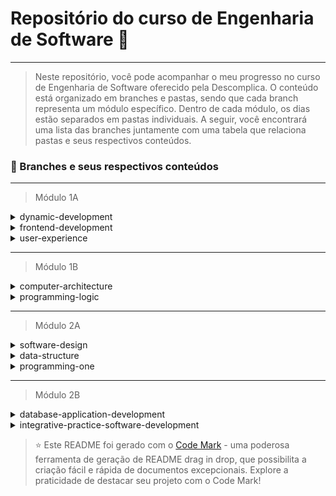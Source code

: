 
# Repositório do curso de Engenharia de Software 🚀
---
> Neste repositório, você pode acompanhar o meu progresso no curso de Engenharia de Software oferecido pela Descomplica. O conteúdo está organizado em branches e pastas, sendo que cada branch representa um módulo específico. Dentro de cada módulo, os dias estão separados em pastas individuais. A seguir, você encontrará uma lista das branches juntamente com uma tabela que relaciona pastas e seus respectivos conteúdos.

### 📂 Branches e seus respectivos conteúdos
---
> Módulo 1A
<details>
<summary>dynamic-development</summary>

| Pasta  | Conteúdo                                       |
| ------ | ---------------------------------------------- |
| dia_01 | Ambientes de programação para JavaScript       |
| dia_02 | Programação com JavaScript: Conceitos          |
| dia_03 | Programando com JavaScript: primeiros comandos |
| dia_04 | Criando e manipulando arrays                   |
| dia_05 | Avançando com Arrays                           |
| dia_06 | Instruções: If e Switch                        |
| dia_07 | Instruções: For e While                        |
| dia_08 | Strings                                        |
| dia_09 | Funções e Objetos                              |
| dia_10 | Classes                                        |
| dia_11 | Manipulando Elementos do DOM                   |
| dia_12 | Praticando uso do DOM                          |
| dia_13 | Construindo um carrinho de compras             |
| dia_14 | Exception                                      |
| dia_15 | Promise                                        |
| dia_16 | Manipulação de JSON                            |
</details>


<details>
<summary>frontend-development</summary>

| Pasta               | Conteúdo                                          |
| ------------------- | ------------------------------------------------- |
| dia_01              | Ambientes de Programação                          |
| dia_02              | Conceitos básicos de HTML                         |
| dia_03              | Mídias com HTML                                   |
| dia_04              | Montando tabelas com HTML                         |
| dia_05              | Criação de formulários com HTML                   |
| dia_06              | Continuação: formulários com HTML                 |
| dia_07              | CSS: Entendendo sobre estilos                     |
| dia_08              | CSS: Criando estilos                              |
| dia_09              | Introdução ao BootStrap                           |
| dia_10              | Containers com BootStrap                          |
| dia_11              | Avançando com bootStrap                           |
| Não possui conteúdo | Site com base em um modelo (template), explicação |
| dia_13              | Versionamento de código com Git                   |
| Não possui conteúdo | GitHub Pages                                      |
| dia_15              | O que é a internet?                               |
| Não possui conteúdo | Entendimento do código fonte                      |
</details>

<details>
<summary>user-experience</summary>

| Pasta  | Conteúdo                                         |
| ------ | ------------------------------------------------ |
| dia_01 | Experiência do Usuário (UX)                      |
| dia_02 | Interface do usuário (UI)                        |
| dia_03 | Design Thinking (Conhecimentos importantes)      |
| dia_04 | Metodologias de Design                           |
| dia_05 | Fase de empatia e definição                      |
| dia_06 | Fase de ideação                                  |
| dia_07 | Fase de prototipação                             |
| dia_08 | Fase de testes                                   |
| dia_09 | Princípios, stakeholders e escopo                |
| dia_10 | Gestão de tempo, custos, riscos e comunicação    |
| dia_11 | Canvas de projetos                               |
| dia_12 | Execução e encerramento de projetos tradicionais |
| dia_13 | Ágil e Scrum                                     |
| dia_14 | Planejamento e execução de um projeto ágil       |
| dia_15 | Kanban e Lean                                    |
| dia_16 | UX e Agilidade                                   |

</details>

---

> Módulo 1B
<details>
<summary>computer-architecture</summary>

| Pasta               | Conteúdo                             |
| ------------------- | ------------------------------------ |
| dia_01              | A disciplina                         |
| dia_02              | Sistemas de numeração                |
| dia_03              | Algoritmos                           |
| Não possui conteúdo | Linguagens de Programação            |
| dia_05              | Abstração de dados                   |
| dia_06              | Engenharia de Software               |
| dia_07              | Sistemas Operacionais                |
| dia_08              | Redes de Computadores                |
| dia_09              | Circuitos Lógicos                    |
| dia_10              | Mineração de dados (Data Mining)     |
| dia_11              | Banco de Dados                       |
| dia_12              | Segurança da Informação              |
| dia_13              | Usabilidade e Experiência do Usuário |

</details>

<details>
<summary>programming-logic</summary>

| Pasta  | Conteúdo                                |
| ------ | --------------------------------------- |
| dia_01 | Introdução a Algoritmos                 |
| dia_02 | Tipos de Dados e Instruções Primitivas  |
| dia_03 | Variáveis e Constantes                  |
| dia_04 | Entrada, Processamento e Saída de dados |
| dia_05 | Estruturas de Decisão                   |
| dia_06 | Estruturas de Repetição                 |
| dia_07 | Vetor                                   |
| dia_08 | Matriz                                  |
| dia_09 | Procedimentos sem Parâmetros            |
| dia_10 | Procedimentos com Parâmetros            |
| dia_11 | Funções sem Parâmetros                  |
| dia_12 | Funções com Parâmetros                  |
| dia_13 | Visão Geral da Linguagem Java           |
| dia_14 | Introdução à Linguagem Java             |

</details>

--- 

> Módulo 2A

<details>

<summary>software-design</summary>

| Pasta        | Conteúdo                                                           |
| ------------ | ------------------------------------------------------------------ |
| dia_01       | Design de Software                                                 |
| dia_02       | Objetos e Classes                                                  |
| dia_03       | Classes Abstratas, interfaces e princípios da Orientação a Objetos |
| dia_04       | Outros conceitos de orientação a objetos                           |
| dia_05       | Conceitos finais de OO e Requisitos                                |
| dia_06       | Iniciando com UML                                                  |
| dia_07       | Diagrama de Caso de Uso                                            |
| dia_08       | Diagrama de Classe                                                 |
| dia_09       | Diagrama de Sequência                                              |
| dia_10       | Diagrama de Atividades                                             |
| dia_11       | Diagrama de Comunicação                                            |
| dia_12       | Diagrama de Máquina de Estado                                      |
| dia_13       | Diagrama de Componentes                                            |
| Sem conteúdo | Utilização de Ferramentas UML                                      |
| dia_15       | Diagrama de Pacote e Implantação                                   |
| dia_16       | Diagrama de Estrutura Composta e tempo                             |

</details>

<details>

<summary>data-structure</summary>

| Pasta        | Conteúdo                                 |
| ------------ | ---------------------------------------- |
| dia_01       | Entendendo as estruturas de dados        |
| dia_02       | Entendendo Vetores e Matrizes            |
| dia_03       | Entendendo Ordenação                     |
| dia_04       | Entendendo Recursão I                    |
| Sem conteúdo | Entendendo Recursão II                   |
| dia_06       | Entendendo Pilhas                        |
| Sem conteúdo | Entendendo as Aplicações de Pilha        |
| dia_08       | Entendendo Filas                         |
| Sem conteúdo | Entendendo as Aplicações de Fila         |
| dia_10       | Entendendo os Elementos Lista Ligada     |
| dia_11       | Entendendo a Lista Ligada                |
| dia_12       | Entendendo as Aplicações da Lista Ligada |
| dia_13       | Entendendo Árvores                       |
| dia_14       | Entendendo Árvores Binárias              |
| dia_15       | Entendendo os Percursos em Árvores       |
| Sem conteúdo | Projeto com Árvore Binária               |

</details>
<details>

<summary>programming-one</summary>

| Pasta        | Conteúdo                                   |
| ------------ | ------------------------------------------ |
| dia_01       | Introdução à linguagem de programação Java |
| Sem conteúdo | Ambiente Java                              |
| dia_03       | Operadores                                 |
| Sem conteúdo | Instrução Java                             |
| dia_05       | Intruções de loop                          |
| Sem conteúdo | Strings e Arrays                           |
| Sem conteúdo | Conceitos POO em Java                      |
| Sem conteúdo | Modificadores de acesso                    |
| Sem conteúdo | Trabalhando com String                     |
| dia_10       | Usando Collection (parte 01)               |
| dia_11       | Usando Collection (parte 02)               |
| Sem conteúdo | Banco de Dados com Java                    |
| Sem conteúdo | Exceções                                   |
| dia_14       | Exceções Direcionadas                      |
| Sem conteúdo | Trabalhando com Arquivos                   |
| dia_16       | Threads                                    |

</details>

---

> Módulo 2B

<details>

<summary>database-application-development</summary>

| Pasta  | Conteúdo                                  |
| ------ | ----------------------------------------- |
| dia_01 | Introdução aos Sistemas de Banco de Dados |
| dia_02 | Projeto de Banco de Dados                 |
| dia_03 | Modelagem Conceitual                      |

</details>

<details>

<summary>integrative-practice-software-development</summary>

| Pasta        | Conteúdo                                        |
| ------------ | ----------------------------------------------- |
| Sem conteúdo | Apresentação de ferramentas e conceitos básicos |
| dia_02       | Elementos Básicos do HTML                       |
| dia_03       | Tabelas em HTML                                 |
| dia_04       | Formulários                                     |
| dia_05       | Introdução ao CSS                               |

</details>


> ⭐️ Este README foi gerado com o [Code Mark](https://codemark.com.br) - uma poderosa ferramenta de geração de README drag in drop, que possibilita a criação fácil e rápida de documentos excepcionais. Explore a praticidade de destacar seu projeto com o Code Mark!